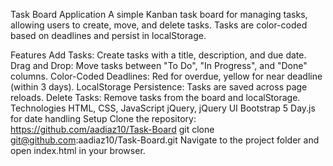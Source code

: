 Task Board Application
A simple Kanban task board for managing tasks, allowing users to create, move, and delete tasks. Tasks are color-coded based on deadlines and persist in localStorage.

Features
Add Tasks: Create tasks with a title, description, and due date.
Drag and Drop: Move tasks between "To Do", "In Progress", and "Done" columns.
Color-Coded Deadlines: Red for overdue, yellow for near deadline (within 3 days).
LocalStorage Persistence: Tasks are saved across page reloads.
Delete Tasks: Remove tasks from the board and localStorage.
Technologies
HTML, CSS, JavaScript
jQuery, jQuery UI
Bootstrap 5
Day.js for date handling
Setup
Clone the repository: https://github.com/aadiaz10/Task-Board
git clone git@github.com:aadiaz10/Task-Board.git
Navigate to the project folder and open index.html in your browser.

